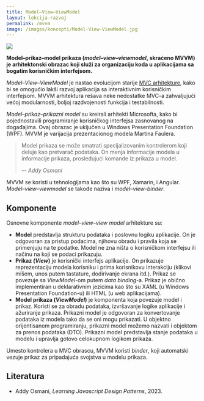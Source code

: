 ```yaml
---
title: Model–View–ViewModel
layout: lekcija-razvoj
permalink: /mvvm
image: /images/koncepti/Model-View-ViewModel.jpg
---
```


![]({{page.image}})

**Model–prikaz–model prikaza (*model–view–viewmodel*, skraćeno MVVM) je arhitektonski obrazac koji služi za organizaciju koda u aplikacijama sa bogatim korisničkim interfejsom.** 

*Model–View–ViewModel* je nastao evolucijom starije [MVC arhitekture](/mvc), kako bi se omogućio lakši razvoj aplikacija sa interaktivnim korisničkim interfejsom. MVVM arhitektura rešava neke nedostatke MVC-a zahvaljujući većoj modularnosti, boljoj razdvojenosti funkcija i testabilnosti.

*Model–prikaz–prikazni model* su kreirali arhitekti Microsofta, kako bi pojednostavili programiranje korisničkog interfejsa zasnovanog na događajima. Ovaj obrazac je uključen u Windows Presentation Foundation (WPF). MVVM je varijacija prezentacionog modela Martina Faulera. 

> Model prikaza se može smatrati specijalizovanim kontrolerom koji deluje kao pretvarač podataka. On menja informacije modela u informacije prikaza, prosleđujući komande iz prikaza u model.
>
> -- <cite>Addy Osmani</cite>

MVVM se koristi u tehnologijama kao što su WPF, Xamarin, i Angular. *Model–view–viewmodel* se takođe naziva i *model–view–binder*. 

## Komponente

Osnovne komponente *model–view–view model* arhitekture su:

- **Model** predstavlja strukturu podataka i poslovnu logiku aplikacije. On je odgovoran za pristup podacima, njihovu obradu i pravila koja se primenjuju na te podatke. Model ne zna ništa o korisničkom interfejsu ili načinu na koji se podaci prikazuju.
- **Prikaz (*View*)** je korisnički interfejs aplikacije. On prikazuje reprezentaciju modela korisniku i prima korisnikovu interakciju (klikovi mišem, unos putem tastature, dodirivanje ekrana itd.). Prikaz se povezuje sa *ViewModel*-om putem *data binding*-a. Prikaz je obično implementiran u deklarativnim jezicima kao što su XAML (u Windows Presentation Foundation-u) ili HTML (u web aplikacijama). 
- **Model prikaza (*ViewModel*)** je komponenta koja povezuje model i prikaz. Koristi se za obradu podataka, izvršavanje logike aplikacije i ažuriranje prikaza. Prikazni model je odgovoran za konvertovanje podataka iz modela tako da se oni mogu prikazati. U objektno orijentisanom programiranju, prikazni model možemo nazvati i objektom za prenos podataka (DTO). Prikazni model predstavlja stanje podataka u modelu i upravlja gotovo celokupnom logikom prikaza. 

Umesto kontrolera u MVC obrascu, MVVM koristi *binder*, koji automatski vezuje prikaz za pripadajuća svojstva u modelu prikaza. 


## Literatura

- Addy Osmani, *Learning Javascript Design Patterns*, 2023.
